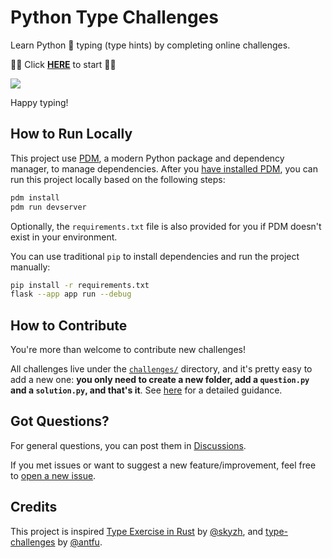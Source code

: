 # Python Type Challenges

Learn Python 🐍 typing (type hints) by completing online challenges.

🌟🌟 Click **[HERE](https://python-type-challenges.zeabur.app)** to start 🌟🌟

![](docs/images/usage.gif)

Happy typing!

## How to Run Locally

This project use [PDM](https://pdm.fming.dev/latest/), a modern Python package and dependency manager, to manage dependencies. After you [have installed PDM](https://pdm.fming.dev/latest/#installation), you can run this project locally based on the following steps:

```bash
pdm install
pdm run devserver
```

Optionally, the `requirements.txt` file is also provided for you if PDM doesn't exist in your environment.

You can use traditional `pip` to install dependencies and run the project manually:

```bash
pip install -r requirements.txt
flask --app app run --debug
```

## How to Contribute

You're more than welcome to contribute new challenges!

All challenges live under the [`challenges/`](https://github.com/laike9m/Python-Type-Challenges/tree/main/challenges) directory, and it's pretty easy to add a new one: **you only need to create a new folder, add a `question.py` and a `solution.py`, and that's it**. See [here](docs/Contribute.md) for a detailed guidance.

## Got Questions?

For general questions, you can post them in [Discussions](https://github.com/laike9m/Python-Type-Challenges/discussions).

If you met issues or want to suggest a new feature/improvement, feel free to [open a new issue](https://github.com/laike9m/Python-Type-Challenges/issues/new).

## Credits

This project is inspired [Type Exercise in Rust](https://github.com/skyzh/type-exercise-in-rust/) by [@skyzh](https://github.com/skyzh), and [type-challenges](https://github.com/type-challenges/type-challenges/) by [@antfu](https://github.com/antfu).
